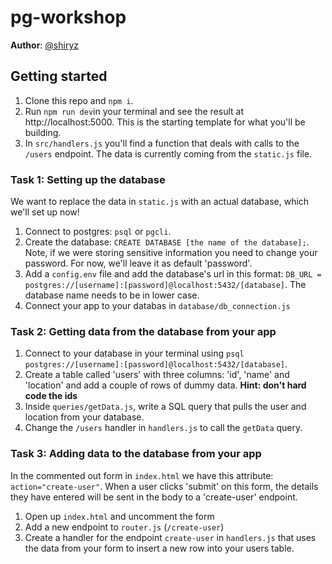 # pg-workshop

**Author**: [@shiryz](https://github.com/shiryz)

## Getting started

1.  Clone this repo and `npm i`.
1.  Run `npm run dev`in your terminal and see the result at http://localhost:5000. This is the starting template for what you'll be building.
1.  In `src/handlers.js` you'll find a function that deals with calls to the `/users` endpoint. The data is currently coming from the `static.js` file.

### Task 1: Setting up the database

We want to replace the data in `static.js` with an actual database, which we'll set up now!

1.  Connect to postgres: `psql` or `pgcli`.
1.  Create the database: `CREATE DATABASE [the name of the database];`. Note, if we were storing sensitive information you need to change your password. For now, we'll leave it as default 'password'.
1.  Add a `config.env` file and add the database's url in this format: `DB_URL = postgres://[username]:[password]@localhost:5432/[database]`. The database name needs to be in lower case.
1.  Connect your app to your databas in `database/db_connection.js`

### Task 2: Getting data from the database from your app

1.  Connect to your database in your terminal using `psql postgres://[username]:[password]@localhost:5432/[database]`.
1.  Create a table called 'users' with three columns: 'id', 'name' and 'location' and add a couple of rows of dummy data. **Hint: don't hard code the ids**
1.  Inside `queries/getData.js`, write a SQL query that pulls the user and location from your database.
1.  Change the `/users` handler in `handlers.js` to call the `getData` query.

### Task 3: Adding data to the database from your app

In the commented out form in `index.html` we have this attribute: `action="create-user"`. When a user clicks 'submit' on this form, the details they have entered will be sent in the body to a 'create-user' endpoint.

1.  Open up `index.html` and uncomment the form
1.  Add a new endpoint to `router.js` (`/create-user`)
1.  Create a handler for the endpoint `create-user` in `handlers.js` that uses the data from your form to insert a new row into your users table.
